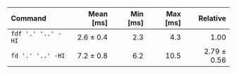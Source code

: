 | Command | Mean [ms] | Min [ms] | Max [ms] | Relative |
|:---|---:|---:|---:|---:|
| `fdf '.' '..' -HI` | 2.6 ± 0.4 | 2.3 | 4.3 | 1.00 |
| `fd '.' '..' -HI` | 7.2 ± 0.8 | 6.2 | 10.5 | 2.79 ± 0.56 |
